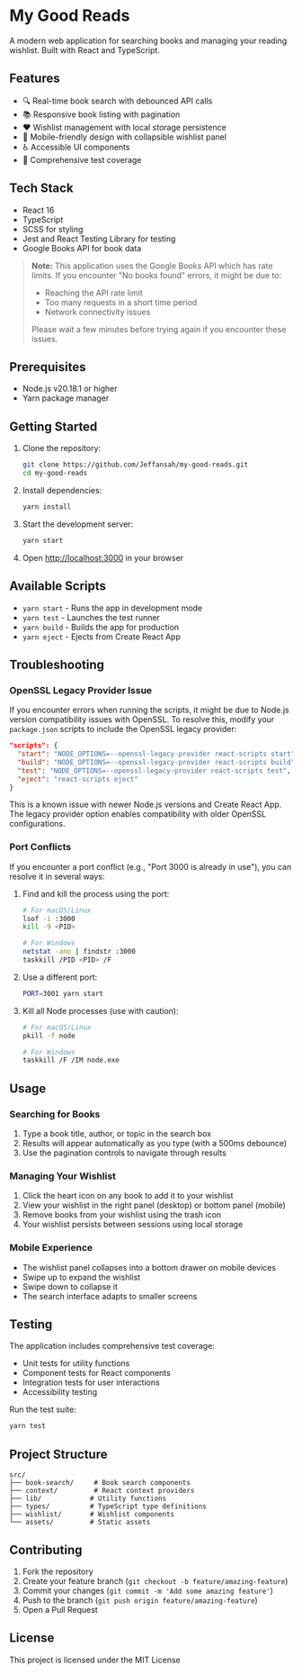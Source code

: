 # My Good Reads

A modern web application for searching books and managing your reading wishlist. Built with React and TypeScript.

## Features

- 🔍 Real-time book search with debounced API calls
- 📚 Responsive book listing with pagination
- ❤️ Wishlist management with local storage persistence
- 📱 Mobile-friendly design with collapsible wishlist panel
- ♿ Accessible UI components
- 🧪 Comprehensive test coverage

## Tech Stack

- React 16
- TypeScript
- SCSS for styling
- Jest and React Testing Library for testing
- Google Books API for book data

> **Note:** This application uses the Google Books API which has rate limits. If you encounter "No books found" errors, it might be due to:
>
> - Reaching the API rate limit
> - Too many requests in a short time period
> - Network connectivity issues
>
> Please wait a few minutes before trying again if you encounter these issues.

## Prerequisites

- Node.js v20.18.1 or higher
- Yarn package manager

## Getting Started

1. Clone the repository:

   ```bash
   git clone https://github.com/Jeffansah/my-good-reads.git
   cd my-good-reads
   ```

2. Install dependencies:

   ```bash
   yarn install
   ```

3. Start the development server:

   ```bash
   yarn start
   ```

4. Open [http://localhost:3000](http://localhost:3000) in your browser

## Available Scripts

- `yarn start` - Runs the app in development mode
- `yarn test` - Launches the test runner
- `yarn build` - Builds the app for production
- `yarn eject` - Ejects from Create React App

## Troubleshooting

### OpenSSL Legacy Provider Issue

If you encounter errors when running the scripts, it might be due to Node.js version compatibility issues with OpenSSL. To resolve this, modify your `package.json` scripts to include the OpenSSL legacy provider:

```json
"scripts": {
  "start": "NODE_OPTIONS=--openssl-legacy-provider react-scripts start",
  "build": "NODE_OPTIONS=--openssl-legacy-provider react-scripts build",
  "test": "NODE_OPTIONS=--openssl-legacy-provider react-scripts test",
  "eject": "react-scripts eject"
}
```

This is a known issue with newer Node.js versions and Create React App. The legacy provider option enables compatibility with older OpenSSL configurations.

### Port Conflicts

If you encounter a port conflict (e.g., "Port 3000 is already in use"), you can resolve it in several ways:

1. Find and kill the process using the port:

   ```bash
   # For macOS/Linux
   lsof -i :3000
   kill -9 <PID>

   # For Windows
   netstat -ano | findstr :3000
   taskkill /PID <PID> /F
   ```

2. Use a different port:

   ```bash
   PORT=3001 yarn start
   ```

3. Kill all Node processes (use with caution):

   ```bash
   # For macOS/Linux
   pkill -f node

   # For Windows
   taskkill /F /IM node.exe
   ```

## Usage

### Searching for Books

1. Type a book title, author, or topic in the search box
2. Results will appear automatically as you type (with a 500ms debounce)
3. Use the pagination controls to navigate through results

### Managing Your Wishlist

1. Click the heart icon on any book to add it to your wishlist
2. View your wishlist in the right panel (desktop) or bottom panel (mobile)
3. Remove books from your wishlist using the trash icon
4. Your wishlist persists between sessions using local storage

### Mobile Experience

- The wishlist panel collapses into a bottom drawer on mobile devices
- Swipe up to expand the wishlist
- Swipe down to collapse it
- The search interface adapts to smaller screens

## Testing

The application includes comprehensive test coverage:

- Unit tests for utility functions
- Component tests for React components
- Integration tests for user interactions
- Accessibility testing

Run the test suite:

```bash
yarn test
```

## Project Structure

```
src/
├── book-search/     # Book search components
├── context/         # React context providers
├── lib/            # Utility functions
├── types/          # TypeScript type definitions
├── wishlist/       # Wishlist components
└── assets/         # Static assets
```

## Contributing

1. Fork the repository
2. Create your feature branch (`git checkout -b feature/amazing-feature`)
3. Commit your changes (`git commit -m 'Add some amazing feature'`)
4. Push to the branch (`git push origin feature/amazing-feature`)
5. Open a Pull Request

## License

This project is licensed under the MIT License
